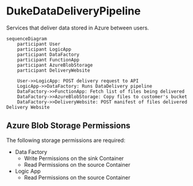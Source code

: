 # DukeDataDeliveryPipeline
Services that deliver data stored in Azure between users.

```mermaid
sequenceDiagram
    participant User
    participant LogicApp
    participant DataFactory
    participant FunctionApp    
    participant AzureBlobStorage   
    participant DeliveryWebsite
    
    User->>LogicApp: POST delivery request to API
    LogicApp->>DataFactory: Runs DataDelivery pipeline
    DataFactory->>FunctionApp: Fetch list of files being delivered
    DataFactory->>AzureBlobStorage: Copy files to customer's bucket 
    DataFactory->>DeliveryWebsite: POST manifest of files delivered Delivery Website
```

## Azure Blob Storage Permissions
The following storage permissions are required:
- Data Factory
  - Write Permissions on the sink Container
  - Read Permissions on the source Container  
- Logic App
  - Read Permissions on the source Container
  
  
 
